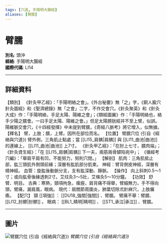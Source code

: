 ```yaml
---
tags: [穴道, 手陽明大腸經]
aliases: [臂臑]
---
```


# 臂臑

**別名**: 頭沖  
**經絡**: 手陽明大腸經  
**國際代碼**: LI14  

---

## 詳細資料
【類別】
《針灸甲乙經》：「手陽明絡之會」。《外台秘要》無「之」字，《銅人腧穴針灸圖經》和《聖濟總錄》無「之會」二字，不作交會穴。《針灸聚英》和《針灸大成》作：「手陽明絡，手足太陽、陽維之會」；《類經圖翼》作：「手陽明絡也，絡手少陽之臑會。一曰手足太陽、陽維之會。」但足太陽膀胱經并不至上臂，似誤。陽維脈交會穴，《十四經發揮》中未提到臂臑，《奇經八脈考》將它增入，似無據。
【釋名】
臂，上肢；臑，上臂。因所在部位而名。
【位置】
臂臑穴位 (引自《經絡與穴道》)
臂外側，三角肌止點處；當 [[LI15_肩髃|肩髃]] 與 [[LI11_曲池|曲池]] 的連線上， [[LI11_曲池|曲池]] 上7寸。
《針灸甲乙經》：「在肘上七寸，臑肉端」；
《針灸資生經》：「在 [[LI15_肩髃|肩髃]] 下一夫，兩筋兩骨罅陷宛中」；
《循經考穴編》：「舉肩平肩有凹，不能努力，努則穴閉。」
【解剖】
肌肉：三角肌抵止部，肱三頭肌外側頭前緣；深層有肱肌部分肌束。
神經：臂背側皮神經，深層有橈神經。
血管：旋肱後動脈分支，支有肱深動、靜脈。
【操作】
向上斜刺0.5～1寸；或向肱骨後緣透刺2寸。艾炷灸3～5壯，艾條灸5～10分鐘。
【功效】
舒臂、明目。
古典：寒熱，頸項拘急，瘰癧，肩背痛不得舉，臂細無力，手不得向頭，臂痛，漏肩風，眼病。
現代：肩關節周圍炎，肺葉切除朮針麻穴，上肢癱瘓。
【配穴】
頸 [[項強]] ： [[DU18_強間|強間]] 、臂臑。
臂痛不舉：臂臑、 [[LI12_肘髎|肘髎]] 。
眼病： [[BL1_睛明|睛明]] 、 [[ST1_承泣|承泣]] 、臂臑。

---

## 圖片
![臂臑穴位 (引自《經絡與穴道》)](https://yibian.hopto.org/pic/acu/norm/02/biru(j&a).jpg)
_臂臑穴位 (引自《經絡與穴道》)_

